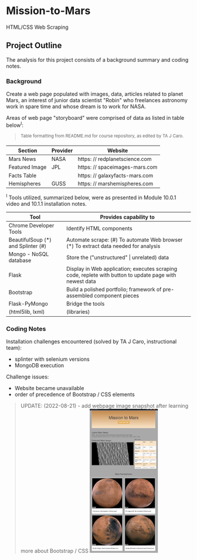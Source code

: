 # Mission-to-Mars
HTML/CSS Web Scraping

## Project Outline
The analysis for this project consists of a background summary and coding notes.

### Background
Create a web page populated with images, data, articles related to planet Mars, an interest of junior data scientist "Robin" who freelances astronomy work in spare time and whose dream is to work for NASA.

Areas of web page "storyboard" were comprised of data as listed in table below<sup>I</sup>:

><sup>Table formatting from README.md for course repository,
as edited by TA J Caro.</sup>

|Section|Provider|Website|
|---|---|---|
|Mars News|NASA|https: // redplanetscience.com|
|Featured Image|JPL|https: // spaceimages-mars.com|
|Facts Table||https: // galaxyfacts-mars.com|
|Hemispheres|GUSS|https: // marshemispheres.com|

<sup>I</sup> Tools utilized, summarized below, were as presented in Module 10.0.1 video and 10.1.1 installation notes.

|Tool|Provides capability to|
|---|---|
|Chrome Developer Tools|Identify HTML components|
|BeautifulSoup (\*) and Splinter (#) |Automate scrape: (#) To automate Web browser (\*) To extract data needed for analysis |
|Mongo - NoSQL database|Store the ("unstructured" \| unrelated) data|
|Flask|Display in Web application; executes scraping code, replete with button to update page with newest data|
|Bootstrap|Build a polished portfolio; framework of pre-assembled component pieces|
|Flask-PyMongo|Bridge the tools|
|(html5lib, lxml)|(libraries)|

### Coding Notes
Installation challenges encountered (solved by TA J Caro, instructional team):
- splinter with selenium versions
- MongoDB execution

Challenge issues:
- Website became unavailable
- order of precedence of Bootstrap / CSS elements

>UPDATE: (2022-08-21) - add webpage image snapshot after learning more about Bootstrap / CSS
><img src="Resources/images/Page_snap.png" width="40%">

